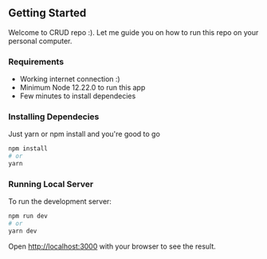 ## Getting Started
Welcome to CRUD repo :). Let me guide you on how to run this repo on your personal computer.

### Requirements
- Working internet connection :)
- Minimum Node 12.22.0 to run this app
- Few minutes to install dependecies


### Installing Dependecies
Just yarn or npm install and you're good to go
```bash
npm install
# or
yarn
```

### Running Local Server
To run the development server:

```bash
npm run dev
# or
yarn dev
```

Open [http://localhost:3000](http://localhost:3000) with your browser to see the result.
